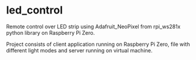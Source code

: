 # led_control
Remote control over LED strip using Adafruit_NeoPixel from rpi_ws281x python library on Raspberry Pi Zero.

Project consists of client application running on Raspberry Pi Zero, file with different light modes and server running on virtual machine.
